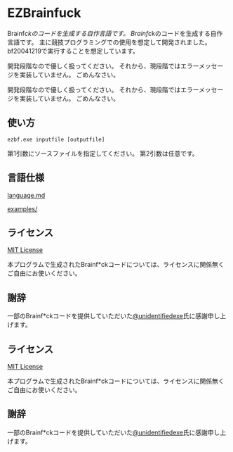 # EZBrainfuck
Brainf*ckのコードを生成する自作言語です。
Brainf*ckのコードを生成する自作言語です。
主に競技プログラミングでの使用を想定して開発されました。
bf20041219で実行することを想定しています。

開発段階なので優しく扱ってください。
それから、現段階ではエラーメッセージを実装していません。
ごめんなさい。


開発段階なので優しく扱ってください。
それから、現段階ではエラーメッセージを実装していません。
ごめんなさい。

## 使い方
```
ezbf.exe inputfile [outputfile]
```
第1引数にソースファイルを指定してください。
第2引数は任意です。

## 言語仕様
[language.md](./language.md)

[examples/](./examples)

## ライセンス

[MIT License](./LICENSE)

本プログラムで生成されたBrainf*ckコードについては、ライセンスに関係無くご自由にお使いください。

## 謝辞

一部のBrainf*ckコードを提供していただいた[@unidentifiedexe](https://gist.github.com/unidentifiedexe)氏に感謝申し上げます。


## ライセンス

[MIT License](./LICENSE)

本プログラムで生成されたBrainf*ckコードについては、ライセンスに関係無くご自由にお使いください。

## 謝辞

一部のBrainf*ckコードを提供していただいた[@unidentifiedexe](https://gist.github.com/unidentifiedexe)氏に感謝申し上げます。
